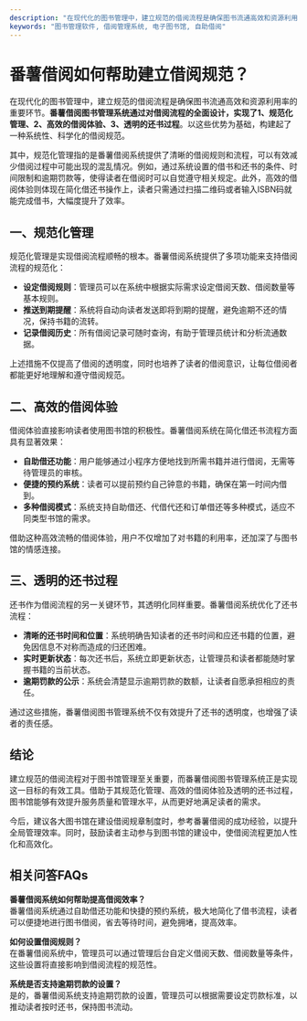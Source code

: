 ```yaml
---
description: "在现代化的图书管理中，建立规范的借阅流程是确保图书流通高效和资源利用率的重要环节。**番薯借阅图书管理系统通过对借阅流程的全面设计，实现了1、规范化管理、2、高效的借阅体验、3、透明的还书过程**。以这些优势为基础，构建起了一种系统性、科学化的借阅规范。"
keywords: "图书管理软件, 借阅管理系统, 电子图书馆, 自助借阅"
---
```

# 番薯借阅如何帮助建立借阅规范？

在现代化的图书管理中，建立规范的借阅流程是确保图书流通高效和资源利用率的重要环节。**番薯借阅图书管理系统通过对借阅流程的全面设计，实现了1、规范化管理、2、高效的借阅体验、3、透明的还书过程**。以这些优势为基础，构建起了一种系统性、科学化的借阅规范。

其中，规范化管理指的是番薯借阅系统提供了清晰的借阅规则和流程，可以有效减少借阅过程中可能出现的混乱情况。例如，通过系统设置的借书和还书的条件、时间限制和逾期罚款等，使得读者在借阅时可以自觉遵守相关规定。此外，高效的借阅体验则体现在简化借还书操作上，读者只需通过扫描二维码或者输入ISBN码就能完成借书，大幅度提升了效率。

## 一、规范化管理

规范化管理是实现借阅流程顺畅的根本。番薯借阅系统提供了多项功能来支持借阅流程的规范化：

- **设定借阅规则**：管理员可以在系统中根据实际需求设定借阅天数、借阅数量等基本规则。
- **推送到期提醒**：系统将自动向读者发送即将到期的提醒，避免逾期不还的情况，保持书籍的流转。
- **记录借阅历史**：所有借阅记录可随时查询，有助于管理员统计和分析流通数据。

上述措施不仅提高了借阅的透明度，同时也培养了读者的借阅意识，让每位借阅者都能更好地理解和遵守借阅规范。

## 二、高效的借阅体验

借阅体验直接影响读者使用图书馆的积极性。番薯借阅系统在简化借还书流程方面具有显著效果：

- **自助借还功能**：用户能够通过小程序方便地找到所需书籍并进行借阅，无需等待管理员的审核。
- **便捷的预约系统**：读者可以提前预约自己钟意的书籍，确保在第一时间内借到。
- **多种借阅模式**：系统支持自助借还、代借代还和订单借还等多种模式，适应不同类型书馆的需求。

借助这种高效流畅的借阅体验，用户不仅增加了对书籍的利用率，还加深了与图书馆的情感连接。

## 三、透明的还书过程

还书作为借阅流程的另一关键环节，其透明化同样重要。番薯借阅系统优化了还书流程：

- **清晰的还书时间和位置**：系统明确告知读者的还书时间和应还书籍的位置，避免因信息不对称而造成的归还困难。
- **实时更新状态**：每次还书后，系统立即更新状态，让管理员和读者都能随时掌握书籍的当前状态。
- **逾期罚款的公示**：系统会清楚显示逾期罚款的数额，让读者自愿承担相应的责任。

通过这些措施，番薯借阅图书管理系统不仅有效提升了还书的透明度，也增强了读者的责任感。

## 结论

建立规范的借阅流程对于图书馆管理至关重要，而番薯借阅图书管理系统正是实现这一目标的有效工具。借助于其规范化管理、高效的借阅体验及透明的还书过程，图书馆能够有效提升服务质量和管理水平，从而更好地满足读者的需求。

今后，建议各大图书馆在建设借阅规章制度时，参考番薯借阅的成功经验，以提升全局管理效率。同时，鼓励读者主动参与到图书馆的建设中，使借阅流程更加人性化和高效化。

## 相关问答FAQs

**番薯借阅系统如何帮助提高借阅效率？**  
番薯借阅系统通过自助借还功能和快捷的预约系统，极大地简化了借书流程，读者可以便捷地进行图书借阅，省去等待时间，避免拥堵，提高效率。

**如何设置借阅规则？**  
在番薯借阅系统中，管理员可以通过管理后台自定义借阅天数、借阅数量等条件，这些设置将直接影响到借阅流程的规范性。

**系统是否支持逾期罚款的设置？**  
是的，番薯借阅系统支持逾期罚款的设置，管理员可以根据需要设定罚款标准，以推动读者按时还书，保持图书流动。
